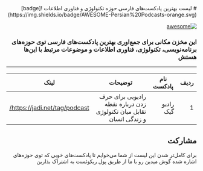 <div dir="rtl">
# لیست بهترین پادکست‌های فارسی حوزه تکنولوژی و فناوری‌ اطلاعات ![badge](https://img.shields.io/badge/AWESOME-Persian%20Podcasts-orange.svg) 


[![awesome](https://cdn.rawgit.com/sindresorhus/awesome/d7305f38d29fed78fa85652e3a63e154dd8e8829/media/badge.svg)](https://github.com/sindresorhus/awesome)

### این مخزن مکانی برای جمع‌اوری بهترین پادکست‌های فارسی توی حوزه‌های برنامه‌نویسی، تکنولوژی، فناوری اطلاعات و موضوعات مرتبط با این‌ها هستش

***

ردیف | نام پادکست | توضیحات | لینک
--- | --- | ---| ---
1 | رادیو گیک | رادیویی برای حرف زدن درباره نقطه تقابل میان تکنولوژی و زندگی انسان | https://jadi.net/tag/podcast/

## مشارکت

برای کامل‌تر شدن این لیست از شما می‌خوایم تا پادکست‌های خوبی که توی حوزه‌های اشاره شده گوش میدین رو با ما از طریق پول ریکوئست به اشتراک بذارین 

</div>
